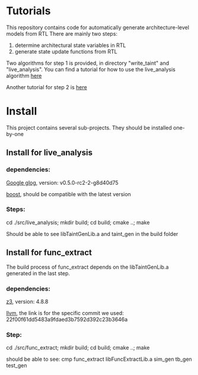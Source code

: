 # Tutorials
This repository contains code for automatically generate architecture-level models from RTL
There are mainly two steps:
1. determine architectural state variables in RTL
2. generate state update functions from RTL

Two algorithms for step 1 is provided, in directory "write_taint" and "live_analysis". You can find a tutorial for how to use the live_analysis algorithm [here](https://github.com/yuzeng2333/autoGenILA/tree/main/src/live_analysis/tutorial)

Another tutorial for step 2 is [here](https://github.com/yuzeng2333/autoGenILA/tree/main/src/func_extract/tutorial)


# Install
This project contains several sub-projects. They should be installed one-by-one

## Install for live_analysis

### dependencies:
[Google glog](https://github.com/google/glog), version: v0.5.0-rc2-2-g8d40d75

[boost](https://www.boost.org/), should be compatible with the latest version

### Steps:
cd ./src/live_analysis; mkdir build; cd build; cmake ..; make


Should be able to see libTaintGenLib.a and taint_gen in the build folder


## Install for func_extract
The build process of func_extract depends on the libTaintGenLib.a generated in the last step.

### dependencies:
[z3](https://github.com/Z3Prover/z3), version: 4.8.8

[llvm](https://github.com/llvm/llvm-project/tree/22f00f61dd5483a9fdaed3b7592d392c23b3646a), the link is for the specific commit we used: 22f00f61dd5483a9fdaed3b7592d392c23b3646a

### Step:
cd ./src/func_extract; mkdir build; cd build; cmake ..; make


should be able to see: cmp  func_extract  libFuncExtractLib.a  sim_gen  tb_gen  test_gen
